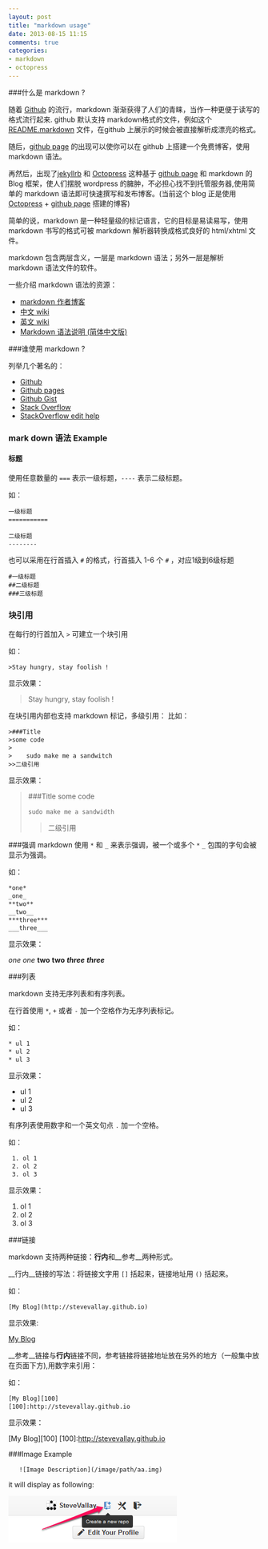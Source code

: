 ```yaml
---
layout: post
title: "markdown usage"
date: 2013-08-15 11:15
comments: true
categories:
- markdown
- octopress
---
```


###什么是 markdown ?

随着 [Github][3] 的流行，markdown 渐渐获得了人们的青睐，当作一种更便于读写的格式流行起来. github 默认支持 markdown格式的文件，例如这个 [README.markdown][4] 文件，在github 上展示的时候会被直接解析成漂亮的格式。

随后，[github page][5] 的出现可以使你可以在 github 上搭建一个免费博客，使用 markdown 语法。

再然后，出现了[jekyllrb][1] 和 [Octopress][2]  这种基于 [github page][5] 和 markdown 的 Blog 框架，使人们摆脱 wordpress 的臃肿，不必担心找不到托管服务器,使用简单的 markdown 语法即可快速撰写和发布博客。(当前这个 blog 正是使用 [Octopress][2] + [github page][5] 搭建的博客)

简单的说，markdown 是一种轻量级的标记语言，它的目标是易读易写，使用 markdown 书写的格式可被 markdown 解析器转换成格式良好的 html/xhtml 文件。

markdown 包含两层含义，一层是 markdown 语法；另外一层是解析 markdown 语法文件的软件。

一些介绍 markdown 语法的资源：

- [markdown 作者博客][6]
- [中文 wiki][7]
- [英文 wiki][8]
- [Markdown 语法说明 (简体中文版)][9]

<!-- more -->

###谁使用 markdown ?

列举几个著名的： 

- [Github][3]
- [Github pages][5]
- [Github Gist][10]
- [Stack Overflow][11]
- [StackOverflow edit help][12]



### mark down 语法 Example

#### 标题

使用任意数量的 `===`  表示一级标题，`----` 表示二级标题。

如：

    一级标题
    ===========

    二级标题
    --------

也可以采用在行首插入 `#` 的格式，行首插入 1-6 个 `#` ，对应1级到6级标题

    #一级标题
    ##二级标题
    ###三级标题


### 块引用

在每行的行首加入 `>` 可建立一个块引用

如：

    >Stay hungry, stay foolish !

显示效果：

>Stay hungry, stay foolish !

在块引用内部也支持 markdown 标记，多级引用： 比如：

    >###Title
    >some code
    >
    >    sudo make me a sandwitch
    >>二级引用

显示效果：

>###Title
>some code
>
>     sudo make me a sandwidth
>>二级引用

###强调
markdown 使用 `*` 和 `_` 来表示强调，被一个或多个 `*` `_` 包围的字句会被显示为强调。

如：

    *one*
    _one_
    **two**
    __two__
    ***three***
    ___three___

显示效果：

*one*
_one_
**two**
__two__
***three***
___three___


###列表

markdown 支持无序列表和有序列表。

在行首使用  `*`, `+` 或者 `-` 加一个空格作为无序列表标记。

如：

    * ul 1
    * ul 2
    * ul 3
显示效果：

* ul 1
* ul 2
* ul 3

有序列表使用数字和一个英文句点 `.` 加一个空格。

如：

     1. ol 1
     2. ol 2
     3. ol 3
显示效果：

1. ol 1
2. ol 2
3. ol 3

###链接

markdown 支持两种链接：**行内**和__参考__两种形式。

__行内__链接的写法：将链接文字用 `[]` 括起来，链接地址用 `()` 括起来。

如：

    [My Blog](http://stevevallay.github.io)
显示效果:

[My Blog](http://stevevallay.github.io)

__参考__链接与**行内**链接不同，参考链接将链接地址放在另外的地方（一般集中放在页面下方),用数字来引用：

如：

    [My Blog][100]
    [100]:http://stevevallay.github.io
显示效果：

[My Blog][100]
[100]:http://stevevallay.github.io

###Image Example

```
   ![Image Description](/image/path/aa.img)
```
it will display as following:

![Example Image](/images/blog/create_a_repo.png)


[1]:http://jekyllrb.com/
[2]:http://octopress.org/
[3]:https://github.com
[4]:https://github.com/SteveVallay/stevevallay.github.com/blob/source/README.markdown
[5]:http://pages.github.com/
[6]:http://daringfireball.net/projects/markdown/
[7]:http://zh.wikipedia.org/wiki/Markdown
[8]:http://en.wikipedia.org/wiki/Markdown
[9]:http://wowubuntu.com/markdown/
[10]:https://gist.github.com/
[11]:http://stackoverflow.com/
[12]:http://stackoverflow.com/editing-help

